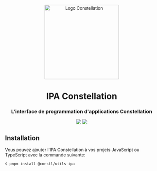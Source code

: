 <p align="center">
  <a href="https://docu.réseau-constellation.ca" title="Constellation">
    <img src="https://docu.xn--rseau-constellation-bzb.ca/logo.svg" alt="Logo Constellation" width="244" />
  </a>
</p>
<h1 align="center">IPA Constellation</h1>
<h3 align="center">L'interface de programmation d'applications Constellation</h3>

<p align="center">
  <a href="https://github.com/reseau-constellation/utils-ipa/actions/workflows/tests.yml"><img src="https://github.com/reseau-constellation/utils-ipa/actions/workflows/tests.yml/badge.svg"></a>
  <a href="https://codecov.io/gh/reseau-constellation/utils-ipa" >
 <img src="https://codecov.io/gh/reseau-constellation/utils-ipa/branch/main/graph/badge.svg?token=àCopierPlusTard"/>
 </a>
  <br>
</p>


## Installation
Vous pouvez ajouter l'IPA Constellation à vos projets JavaScript ou TypeScript
avec la commande suivante:

```sh
$ pnpm install @constl/utils-ipa
```

